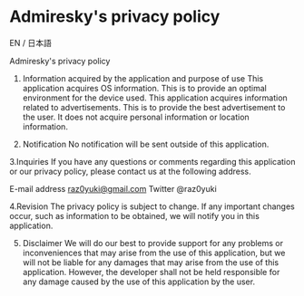 # Admiresky's privacy policy

EN / 日本語

Admiresky's privacy policy

1. Information acquired by the application and purpose of use
This application acquires OS information. This is to provide an optimal environment for the device used.
This application acquires information related to advertisements. This is to provide the best advertisement to the user.
It does not acquire personal information or location information.

2. Notification
No notification will be sent outside of this application.

3.Inquiries
If you have any questions or comments regarding this application or our privacy policy, please contact us at the following address.

E-mail address raz0yuki@gmail.com
Twitter @raz0yuki

4.Revision
The privacy policy is subject to change.
If any important changes occur, such as information to be obtained, we will notify you in this application.

5. Disclaimer
We will do our best to provide support for any problems or inconveniences that may arise from the use of this application, but we will not be liable for any damages that may arise from the use of this application.
However, the developer shall not be held responsible for any damage caused by the use of this application by the user.
